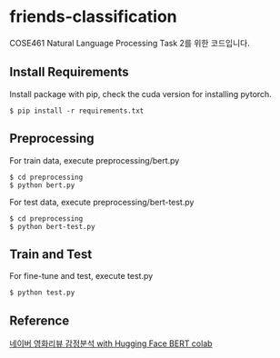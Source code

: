 # friends-classification

COSE461 Natural Language Processing Task 2를 위한 코드입니다.

## Install Requirements
Install package with pip, check the cuda version for installing pytorch.
```
$ pip install -r requirements.txt
```

## Preprocessing
For train data, execute preprocessing/bert.py
```
$ cd preprocessing
$ python bert.py
```

For test data, execute preprocessing/bert-test.py
```
$ cd preprocessing
$ python bert-test.py
```

## Train and Test
For fine-tune and test, execute test.py
```
$ python test.py
```

## Reference
[네이버 영화리뷰 감정분석 with Hugging Face BERT colab](https://colab.research.google.com/drive/1tIf0Ugdqg4qT7gcxia3tL7und64Rv1dP)
